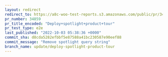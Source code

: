 ```yaml
---
layout: redirect
redirect_to: https://a8c-woo-test-reports.s3.amazonaws.com/public/pr/34859/e2e/index.html
pr_number: 34859
pr_title_encoded: "Deploy+spotlight+product+tour"
pr_test_type: e2e
last_published: "2022-10-03 05:38:36 +0000"
commit_sha: d8cda5282efbbf5e87588a41bc230587e90eef88
commit_message: "Remove spotlight query string"
branch_name: update/deploy-spotlight-product-tour
---
```

